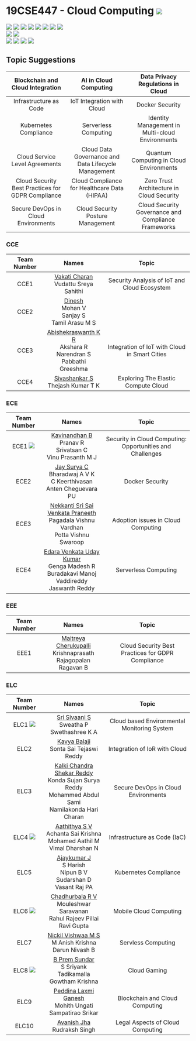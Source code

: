 # 19CSE447 - Cloud Computing ![](https://img.shields.io/badge/-Live-brightgreen)
![](https://img.shields.io/badge/Batch-20EEE-lightgreen) ![](https://img.shields.io/badge/Batch-20ELC-lightgreen) ![](https://img.shields.io/badge/Batch-20CCE-lightgreen) ![](https://img.shields.io/badge/Batch-20ECE-lightgreen) ![](https://img.shields.io/badge/Batch-20CSE-lightgreen) ![](https://img.shields.io/badge/UG-blue) ![](https://img.shields.io/badge/Subject-Cloud-blue) ![](https://img.shields.io/badge/Subject-Elective-purple)  <br/>
![](https://img.shields.io/badge/Lecture-3-orange)  ![](https://img.shields.io/badge/Credits-3-orange) <br/>
![](https://img.shields.io/badge/Students-61-blue) ![](https://img.shields.io/badge/Course_Outcome_Attainment-TBD-blue) ![](https://img.shields.io/badge/Average_Marks-TBD-blue) ![](https://img.shields.io/badge/Course_Feedback-TBD-blue) 

## Topic Suggestions

| Blockchain and Cloud Integration | AI in Cloud Computing | Data Privacy Regulations in Cloud |
|:--------------------------------:|:---------------------:|:---------------------------------:|
| Infrastructure as Code           | IoT Integration with Cloud | Docker Security              |
| Kubernetes Compliance            | Serverless Computing     | Identity Management in Multi-cloud Environments |
| Cloud Service Level Agreements   | Cloud Data Governance and Data Lifecycle Management | Quantum Computing in Cloud Environments |
| Cloud Security Best Practices for GDPR Compliance | Cloud Compliance for Healthcare Data (HIPAA) | Zero Trust Architecture in Cloud Security | 
| Secure DevOps in Cloud Environments | Cloud Security Posture Management | Cloud Security Governance and Compliance Frameworks |

### CCE

| Team Number | Names |  Topic |
|:-----------:|:-----:|:------:|
|   CCE1       | [Vakati Charan]() <br/> Vudattu Sreya Sahithi <br/>  | Security Analysis of IoT and Cloud Ecosystem  |
|   CCE2       | [Dinesh]() <br/> Mohan V <br/> Sanjay S <br/> Tamil Arasu M S | | 
|   CCE3       | [Abishekraswanth K R]() <br/> Akshara R <br/> Narendran S <br/> Pabbathi Greeshma | Integration of IoT with Cloud in Smart Cities | 
|   CCE4       | [Sivashankar S]() <br/>  Thejash Kumar T K | Exploring The Elastic Compute Cloud |

### ECE

| Team Number | Names |  Topic |
|:-----------:|:-----:|:------:|
|   ECE1 ![](https://img.shields.io/badge/-Read-silver) | [Kavinandhan B]() <br/> Pranav R <br/> Srivatsan C <br/> Vinu Prasanth M J | Security in Cloud Computing: Opportunities and Challenges   |
|   ECE2       | [Jay Surya C]() <br/> Bharadwaj A V K  <br/> C Keerthivasan <br/> Anten Cheguevara PU | Docker Security |
|   ECE3       | [Nekkanti Sri Sai Venkata Praneeth]() <br/> Pagadala Vishnu Vardhan <br/> Potta Vishnu Swaroop | Adoption issues in Cloud Computing |
|   ECE4       | [Edara Venkata Uday Kumar]() <br/> Genga Madesh R <br/> Buradakavi Manoj <br/> Vaddireddy Jaswanth Reddy| Serverless Computing |


### EEE

| Team Number | Names |  Topic |
|:-----------:|:-----:|:------:|
|   EEE1       | [Maitreya Cherukupalli]() <br/> Krishnaprasath Rajagopalan <br/> Ragavan B | Cloud Security Best Practices for GDPR Compliance |

### ELC

| Team Number | Names |  Topic |
|:-----------:|:-----:|:------:|
|   ELC1 ![](https://img.shields.io/badge/-Read-silver) | [Sri Sivaani S]() <br/> Sweatha P <br/> Swethashree K A  | Cloud based Environmental Monitoring System |
|   ELC2       | [Kavya Balaji]() <br/> Sonta Sai Tejaswi Reddy | Integration of IoR with Cloud | 
|   ELC3       | [Kalki Chandra Shekar Reddy]() <br/> Konda Sujan Surya Reddy <br/> Mohammed Abdul Sami <br/> Namilakonda Hari Charan | Secure DevOps in Cloud Environments | 
|   ELC4 ![](https://img.shields.io/badge/-Explore-gold) | [Aathithya S V]() <br/> Achanta Sai Krishna <br/> 	Mohamed Aathil M <br/> Vimal Dharshan N | Infrastructure as Code (IaC) | 
|   ELC5       | [Ajaykumar J]() <br/> S Harish <br/> Nipun B V <br/> Sudarshan D <br/> Vasant Raj PA | Kubernetes Compliance| |
|   ELC6 ![](https://img.shields.io/badge/-Read-silver) | [Chadhurbala R V]() <br/> Mouleshwar Saravanan <br/> Rahul Rajeev Pillai <br/> Ravi Gupta | Mobile Cloud Computing | | 
|   ELC7   | [Nickil Vishwaa M S]() <br/> M Anish Krishna <br/> Darun Nivash B | Servless Computing | 
|   ELC8 ![](https://img.shields.io/badge/-Read-silver) | [B Prem Sundar]() <br/> S Sriyank <br/> Tadikamalla Gowtham Krishna | Cloud Gaming |
|   ELC9   | [Peddina Laxmi Ganesh]() <br/> Mohith Ungati <br/> Sampatirao Srikar | Blockchain and Cloud Computing |
|   ELC10  | [Avanish Jha]() <br/> Rudraksh Singh | Legal Aspects of Cloud Computing |
